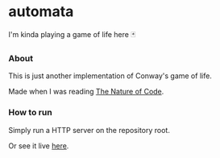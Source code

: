 # automata
I'm kinda playing a game of life here 🃏

### About
This is just another implementation of Conway's game of life.

Made when I was reading [The Nature of Code](https://natureofcode.com/).

### How to run

Simply run a HTTP server on the repository root.

Or see it live [here](https://dmrib.github.io/automata).